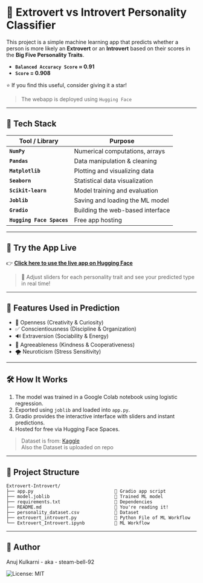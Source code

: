 # 🧠 Extrovert vs Introvert Personality Classifier

This project is a simple machine learning app that predicts whether a person is more likely an **Extrovert** or an **Introvert** based on their scores in the **Big Five Personality Traits**.

 - **`Balanced Accuracy Score` ≈ 0.91**<br>
 - **`Score` = 0.908**

⭐ If you find this useful, consider giving it a star!

 > The webapp is deployed using `Hugging Face`
---

## 🧰 Tech Stack

| Tool / Library | Purpose                          |
|----------------|----------------------------------|
| **`NumPy`**      | Numerical computations, arrays   |
| **`Pandas`**     | Data manipulation & cleaning     |
| **`Matplotlib`** | Plotting and visualizing data    |
| **`Seaborn`**    | Statistical data visualization   |
| **`Scikit-learn`** | Model training and evaluation  |
| **`Joblib`**     | Saving and loading the ML model  |
| **`Gradio`**     | Building the web-based interface |
| **`Hugging Face Spaces`** | Free app hosting        |

---

## 🚀 Try the App Live

👉 [**Click here to use the live app on Hugging Face**](https://huggingface.co/spaces/steam-bell-92/Extrovert-Introvert)

> 🔁 Adjust sliders for each personality trait and see your predicted type in real time!

---

## 🧪 Features Used in Prediction

- 🧠 Openness (Creativity & Curiosity)
- ✅ Conscientiousness (Discipline & Organization)
- 🔊 Extraversion (Sociability & Energy)
- 💖 Agreeableness (Kindness & Cooperativeness)
- 🌪️ Neuroticism (Stress Sensitivity)

---

## 🛠️ How It Works

1. The model was trained in a Google Colab notebook using logistic regression.
2. Exported using `joblib` and loaded into `app.py`.
3. Gradio provides the interactive interface with sliders and instant predictions.
4. Hosted for free via Hugging Face Spaces.

> Dataset is from: <a href="https://www.kaggle.com/datasets/rakeshkapilavai/extrovert-vs-introvert-behavior-data">Kaggle</a><br>
Also the Dataset is uploaded on repo

---

## 📁 Project Structure
```
Extrovert-Introvert/
├── app.py                              🔹 Gradio app script
├── model.joblib                        🔹 Trained ML model
├── requirements.txt                    🔹 Dependencies
├── README.md                           🔹 You're reading it!
├── personality_dataset.csv             🔹 Dataset
├── extrovert_introvert.py              🔹 Python File of ML Workflow
└── Extrovert_Introvert.ipynb           🔹 ML Workflow
```

---

## 👤 Author
Anuj Kulkarni - aka - steam-bell-92

![License: MIT](https://img.shields.io/badge/License-MIT-yellow.svg)
